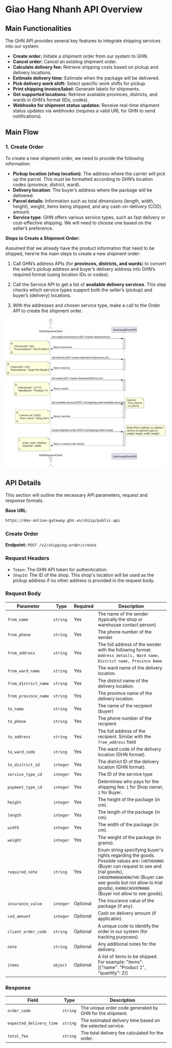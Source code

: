 # Giao Hang Nhanh API Overview

## Main Functionalities

The GHN API provides several key features to integrate shipping services into our system:

- **Create order:** Initiate a shipment order from our system to GHN.
- **Cancel order:** Cancel an existing shipment order.
- **Calculate delivery fee:** Retrieve shipping costs based on pickup and delivery locations.
- **Estimate delivery time:** Estimate when the package will be delivered.
- **Pick delivery work shift:** Select specific work shifts for pickup.
- **Print shipping invoice/label:** Generate labels for shipments.
- **Get supported locations:** Retrieve available provinces, districts, and wards in GHN’s format (IDs, codes).
- **Webhooks for shipment status updates:** Receive real-time shipment status updates via webhooks (requires a valid URL for GHN to send notifications).

## Main Flow

### 1. Create Order

To create a new shipment order, we need to provide the following information:

- **Pickup location (shop location)**: The address where the carrier will pick up the parcel. This must be formatted according to GHN’s location codes (province, district, ward).
- **Delivery location**: The buyer’s address where the package will be delivered.
- **Parcel details**: Information such as total dimensions (length, width, height), weight, items being shipped, and any cash-on-delivery (COD) amount.
- **Service type**: GHN offers various service types, such as fast delivery or cost-effective shipping. We will need to choose one based on the seller’s preference.

**Steps to Create a Shipment Order:**

Assumed that we already have the product information that need to be shipped, here’re the main steps to create a new shipment order:

1. Call GHN’s address APIs (for **provinces, districts, and wards**) to convert the seller’s pickup address and buyer’s delivery address into GHN’s required format (using location IDs or codes).

2. Call the Service API to get a list of **available delivery services**. This step checks which service types support both the seller’s (pickup) and buyer’s (delivery) locations.

3. With the addresses and chosen service type, make a call to the Order API to create the shipment order.

![Create order flow](./images/create-shipment-order.svg)

## API Details

This section will outline the necessary API parameters, request and response formats.

**Base URL**:

```bash
https://dev-online-gateway.ghn.vn/shiip/public-api
```

<!-- **Postman**:

- [Collection](./GHN%20APIs.postman_collection.json)
- [Environment](./GHN%20Env.postman_environment.json) -->

### Create Order

**Endpoint:** `POST /v2/shipping-order/create`

### Request Headers

- `Token`: The GHN API token for authentication.
- `ShopId`: The ID of the shop. This shop's location will be used as the pickup address if no other address is provided in the request body.

### Request Body

| Parameter            | Type      | Required | Description                                                                                                                                                                                                                                                         |
|----------------------|-----------|----------|---------------------------------------------------------------------------------------------------------------------------------------------------------------------------------------------------------------------------------------------------------------------|
| `from_name`          | `string`  | Yes      | The name of the sender (typically the shop or warehouse contact person)                                                                                                                                                                                             |
| `from_phone`         | `string`  | Yes      | The phone number of the sender                                                                                                                                                                                                                                      |
| `from_address`       | `string`  | Yes      | The full address of the sender with the following format: `Address details, Ward name, District name, Province Name`                                                                                                                                                |
| `from_ward_name`     | `string`  | Yes      | The ward name of the delivery location.                                                                                                                                                                                                                             |
| `from_district_name` | `string`  | Yes      | The district name of the delivery location.                                                                                                                                                                                                                         |
| `from_province_name` | `string`  | Yes      | The province name of the delivery location.                                                                                                                                                                                                                         |
| `to_name`            | `string`  | Yes      | The name of the recipient (buyer)                                                                                                                                                                                                                                   |
| `to_phone`           | `string`  | Yes      | The phone number of the recipient                                                                                                                                                                                                                                   |
| `to_address`         | `string`  | Yes      | The full address of the recipient. Similar with the `from_address` field                                                                                                                                                                                           |
| `to_ward_code`       | `string`  | Yes      | The ward code of the delivery location (GHN format).                                                                                                                                                                                                                |
| `to_district_id`     | `integer` | Yes      | The district ID of the delivery location (GHN format).                                                                                                                                                                                                              |
| `service_type_id`    | `integer` | Yes      | The ID of the service type                                                                                                                                                                                                                                          |
| `payment_type_id`    | `integer` | Yes      | Determines who pays for the shipping fee: `1` for Shop owner, `2` for Buyer.                                                                                                                                                                                        |
| `height`             | `integer` | Yes      | The height of the package (in cm).                                                                                                                                                                                                                                  |
| `length`             | `integer` | Yes      | The length of the package (in cm).                                                                                                                                                                                                                                  |
| `width`              | `integer` | Yes      | The width of the package (in cm).                                                                                                                                                                                                                                   |
| `weight`             | `integer` | Yes      | The weight of the package (in grams).                                                                                                                                                                                                                               |
| `required_note`      | `string`  | Yes      | Enum string specifying buyer's rights regarding the goods. Possible values are: `CHOTHUHANG` (Buyer can request to see and trial goods), `CHOXEMHANGKHONGTHU` (Buyer can see goods but not allow to trial goods), `KHONGCHOXEMHANG` (Buyer not allow to see goods). |
| `insurance_value`    | `integer` | Optional | The insurance value of the package (if any).                                                                                                                                                                                                                        |
| `cod_amount`         | `integer` | Optional | Cash on delivery amount (if applicable).                                                                                                                                                                                                                            |
| `client_order_code`  | `string`  | Optional | A unique code to identify the order in our system (for tracking purposes).                                                                                                                                                                                          |
| `note`               | `string`  | Optional | Any additional notes for the delivery.                                                                                                                                                                                                                              |
| `items`              | `object`  | Optional | A list of items to be shipped. For example: "items": [{"name": "Product 1", "quantity": 2}]                                                                                                                                                                         |

### Response

| Field                    | Type     | Description                                                |
|--------------------------|----------|------------------------------------------------------------|
| `order_code`             | `string` | The unique order code generated by GHN for the shipment.   |
| `expected_delivery_time` | `string` | The estimated delivery time based on the selected service. |
| `total_fee`              | `string` | The total delivery fee calculated for the order.           |
